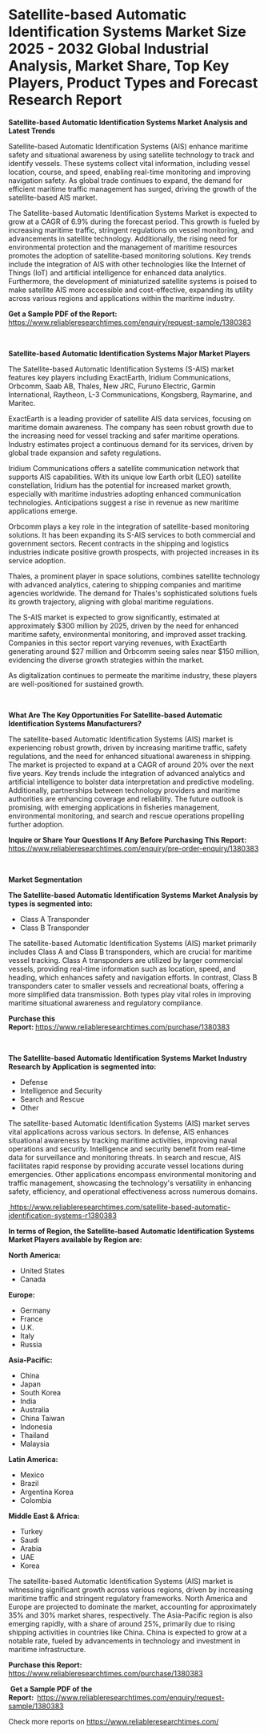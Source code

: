 <p><h1>Satellite-based Automatic Identification Systems Market Size 2025 - 2032 Global Industrial Analysis, Market Share, Top Key Players, Product Types and Forecast Research Report</h1></p><p><strong>Satellite-based Automatic Identification Systems Market Analysis and Latest Trends</strong></p>
<p><p>Satellite-based Automatic Identification Systems (AIS) enhance maritime safety and situational awareness by using satellite technology to track and identify vessels. These systems collect vital information, including vessel location, course, and speed, enabling real-time monitoring and improving navigation safety. As global trade continues to expand, the demand for efficient maritime traffic management has surged, driving the growth of the satellite-based AIS market.</p><p>The Satellite-based Automatic Identification Systems Market is expected to grow at a CAGR of 6.9% during the forecast period. This growth is fueled by increasing maritime traffic, stringent regulations on vessel monitoring, and advancements in satellite technology. Additionally, the rising need for environmental protection and the management of maritime resources promotes the adoption of satellite-based monitoring solutions. Key trends include the integration of AIS with other technologies like the Internet of Things (IoT) and artificial intelligence for enhanced data analytics. Furthermore, the development of miniaturized satellite systems is poised to make satellite AIS more accessible and cost-effective, expanding its utility across various regions and applications within the maritime industry.</p></p>
<p><strong>Get a Sample PDF of the Report:&nbsp;</strong> <a href="https://www.reliableresearchtimes.com/enquiry/request-sample/1380383?utm_campaign=3207&utm_medium=2&utm_source=Github&utm_content=ia&utm_term=11042025&utm_id=satellite-based-automatic-identification-systems">https://www.reliableresearchtimes.com/enquiry/request-sample/1380383</a></p>
<p>&nbsp;</p>
<p><strong>Satellite-based Automatic Identification Systems Major Market Players</strong></p>
<p><p>The Satellite-based Automatic Identification Systems (S-AIS) market features key players including ExactEarth, Iridium Communications, Orbcomm, Saab AB, Thales, New JRC, Furuno Electric, Garmin International, Raytheon, L-3 Communications, Kongsberg, Raymarine, and Maritec. </p><p>ExactEarth is a leading provider of satellite AIS data services, focusing on maritime domain awareness. The company has seen robust growth due to the increasing need for vessel tracking and safer maritime operations. Industry estimates project a continuous demand for its services, driven by global trade expansion and safety regulations.</p><p>Iridium Communications offers a satellite communication network that supports AIS capabilities. With its unique low Earth orbit (LEO) satellite constellation, Iridium has the potential for increased market growth, especially with maritime industries adopting enhanced communication technologies. Anticipations suggest a rise in revenue as new maritime applications emerge.</p><p>Orbcomm plays a key role in the integration of satellite-based monitoring solutions. It has been expanding its S-AIS services to both commercial and government sectors. Recent contracts in the shipping and logistics industries indicate positive growth prospects, with projected increases in its service adoption.</p><p>Thales, a prominent player in space solutions, combines satellite technology with advanced analytics, catering to shipping companies and maritime agencies worldwide. The demand for Thales's sophisticated solutions fuels its growth trajectory, aligning with global maritime regulations.</p><p>The S-AIS market is expected to grow significantly, estimated at approximately $300 million by 2025, driven by the need for enhanced maritime safety, environmental monitoring, and improved asset tracking. Companies in this sector report varying revenues, with ExactEarth generating around $27 million and Orbcomm seeing sales near $150 million, evidencing the diverse growth strategies within the market. </p><p>As digitalization continues to permeate the maritime industry, these players are well-positioned for sustained growth.</p></p>
<p>&nbsp;</p>
<p><strong>What Are The Key Opportunities For Satellite-based Automatic Identification Systems Manufacturers?</strong></p>
<p><p>The satellite-based Automatic Identification Systems (AIS) market is experiencing robust growth, driven by increasing maritime traffic, safety regulations, and the need for enhanced situational awareness in shipping. The market is projected to expand at a CAGR of around 20% over the next five years. Key trends include the integration of advanced analytics and artificial intelligence to bolster data interpretation and predictive modeling. Additionally, partnerships between technology providers and maritime authorities are enhancing coverage and reliability. The future outlook is promising, with emerging applications in fisheries management, environmental monitoring, and search and rescue operations propelling further adoption.</p></p>
<p><strong>Inquire or Share Your Questions If Any Before Purchasing This Report:</strong> <a href="https://www.reliableresearchtimes.com/enquiry/pre-order-enquiry/1380383?utm_campaign=3207&utm_medium=2&utm_source=Github&utm_content=ia&utm_term=11042025&utm_id=satellite-based-automatic-identification-systems">https://www.reliableresearchtimes.com/enquiry/pre-order-enquiry/1380383</a></p>
<p>&nbsp;</p>
<p><strong>Market Segmentation</strong></p>
<p><strong>The Satellite-based Automatic Identification Systems Market Analysis by types is segmented into:</strong></p>
<p><ul><li>Class A Transponder</li><li>Class B Transponder</li></ul></p>
<p><p>The satellite-based Automatic Identification Systems (AIS) market primarily includes Class A and Class B transponders, which are crucial for maritime vessel tracking. Class A transponders are utilized by larger commercial vessels, providing real-time information such as location, speed, and heading, which enhances safety and navigation efforts. In contrast, Class B transponders cater to smaller vessels and recreational boats, offering a more simplified data transmission. Both types play vital roles in improving maritime situational awareness and regulatory compliance.</p></p>
<p><strong>Purchase this Report:&nbsp;</strong><a href="https://www.reliableresearchtimes.com/purchase/1380383?utm_campaign=3207&utm_medium=2&utm_source=Github&utm_content=ia&utm_term=11042025&utm_id=satellite-based-automatic-identification-systems">https://www.reliableresearchtimes.com/purchase/1380383</a></p>
<p>&nbsp;</p>
<p><strong>The Satellite-based Automatic Identification Systems Market Industry Research by Application is segmented into:</strong></p>
<p><ul><li>Defense</li><li>Intelligence and Security</li><li>Search and Rescue</li><li>Other</li></ul></p>
<p><p>The satellite-based Automatic Identification Systems (AIS) market serves vital applications across various sectors. In defense, AIS enhances situational awareness by tracking maritime activities, improving naval operations and security. Intelligence and security benefit from real-time data for surveillance and monitoring threats. In search and rescue, AIS facilitates rapid response by providing accurate vessel locations during emergencies. Other applications encompass environmental monitoring and traffic management, showcasing the technology's versatility in enhancing safety, efficiency, and operational effectiveness across numerous domains.</p></p>
<p><a href="https://www.reliableresearchtimes.com/satellite-based-automatic-identification-systems-r1380383?utm_campaign=3207&utm_medium=2&utm_source=Github&utm_content=ia&utm_term=11042025&utm_id=satellite-based-automatic-identification-systems">&nbsp;https://www.reliableresearchtimes.com/satellite-based-automatic-identification-systems-r1380383</a></p>
<p><strong>In terms of Region, the Satellite-based Automatic Identification Systems Market Players available by Region are:</strong></p>
<p>
    <p> <strong> North America: </strong>
        <ul>
            <li>United States</li>
            <li>Canada</li>
        </ul>
        </p> 
    <p> <strong> Europe: </strong>
        <ul>
            <li>Germany</li>
            <li>France</li>
            <li>U.K.</li>
            <li>Italy</li>
            <li>Russia</li>
        </ul>
        </p> 
    <p> <strong> Asia-Pacific: </strong>
        <ul>
            <li>China</li>
            <li>Japan</li>
            <li>South Korea</li>
            <li>India</li>
            <li>Australia</li>
            <li>China Taiwan</li>
            <li>Indonesia</li>
            <li>Thailand</li>
            <li>Malaysia</li>
        </ul>
        </p> 
    <p> <strong> Latin America: </strong>
        <ul>
            <li>Mexico</li>
            <li>Brazil</li>
            <li>Argentina Korea</li>
            <li>Colombia</li>
        </ul>
        </p> 
    <p> <strong> Middle East & Africa: </strong>
        <ul>
            <li>Turkey</li>
            <li>Saudi</li>
            <li>Arabia</li>
            <li>UAE</li>
            <li>Korea</li>
        </ul>
    </p>
    </p>
<p><p>The satellite-based Automatic Identification Systems (AIS) market is witnessing significant growth across various regions, driven by increasing maritime traffic and stringent regulatory frameworks. North America and Europe are projected to dominate the market, accounting for approximately 35% and 30% market shares, respectively. The Asia-Pacific region is also emerging rapidly, with a share of around 25%, primarily due to rising shipping activities in countries like China. China is expected to grow at a notable rate, fueled by advancements in technology and investment in maritime infrastructure.</p></p>
<p><strong>Purchase this Report: </strong><a href="https://www.reliableresearchtimes.com/purchase/1380383?utm_campaign=3207&utm_medium=2&utm_source=Github&utm_content=ia&utm_term=11042025&utm_id=satellite-based-automatic-identification-systems">https://www.reliableresearchtimes.com/purchase/1380383</a></p>
<p>&nbsp;<strong>Get a Sample PDF of the Report:&nbsp;&nbsp;</strong><a href="https://www.reliableresearchtimes.com/enquiry/request-sample/1380383?utm_campaign=3207&utm_medium=2&utm_source=Github&utm_content=ia&utm_term=11042025&utm_id=satellite-based-automatic-identification-systems">https://www.reliableresearchtimes.com/enquiry/request-sample/1380383</a></p>
<p><strong></strong></p>
<p>Check more reports on <a href="https://www.reliableresearchtimes.com/?utm_campaign=3207&utm_medium=2&utm_source=Github&utm_content=ia&utm_term=11042025&utm_id=satellite-based-automatic-identification-systems">https://www.reliableresearchtimes.com/</a></p>